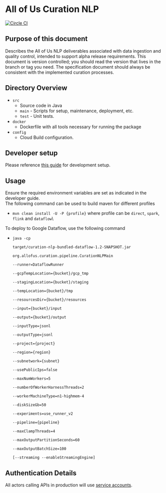 # All of Us Curation NLP

[![Circle CI](https://circleci.com/gh/all-of-us/curation-nlp/tree/master.svg?style=shield)](https://circleci.com/gh/all-of-us/curation-nlp)

## Purpose of this document

Describes the All of Us NLP deliverables associated with data ingestion and quality control, intended to support 
alpha release requirements. This document is version controlled; you should read the version that lives in the branch 
or tag you need. The specification document should always be consistent with the implemented curation processes. 

## Directory Overview

*   `src` 
    *   Source code in Java
    *   `main` - Scripts for setup, maintenance, deployment, etc.
    *   `test` - Unit tests.
*   `docker`
    *   Dockerfile with all tools necessary for running the package
*   `config`
    *   Cloud Build configuration.

## Developer setup

Please reference [this guide](https://docs.google.com/document/d/186jPUIcerFsg833OKZnAyESdVy0lXQoMFiGD9r-084M/edit)
for development setup.

## Usage

Ensure the required environment variables are set as indicated in the developer guide.\
The following command can be used to build maven for different profiles
* `mvn clean install -U -P {profile}` where profile can be `direct`, `spark`, `flink` and `dataflow`\

To deploy to Google Dataflow, use the following command
* <code>java -cp \
  target/curation-nlp-bundled-dataflow-1.2-SNAPSHOT.jar \
  org.allofus.curation.pipeline.CurationNLPMain \
  --runner=DataflowRunner \
  --gcpTempLocation={bucket}/gcp_tmp \
  --stagingLocation={bucket}/staging \
  --tempLocation={bucket}/tmp \
  --resourcesDir={bucket}/resources \
  --input={bucket}/input \
  --output={bucket}/output \
  --inputType=jsonl \
  --outputType=jsonl \
  --project={project} \
  --region={region} \
  --subnetwork={subnet} \
  --usePublicIps=false \
  --maxNumWorkers=5 \
  --numberOfWorkerHarnessThreads=2 \
  --workerMachineType=n1-highmem-4 \
  --diskSizeGb=50 \
  --experiments=use_runner_v2 \
  --pipeline={pipeline} \
  --maxClampThreads=4 \
  --maxOutputPartitionSeconds=60 \
  --maxOutputBatchSize=100 \
  [--streaming --enableStreamingEngine]</code>

## Authentication Details

All actors calling APIs in production will use [service accounts](https://cloud.google.com/compute/docs/access/service-accounts).
